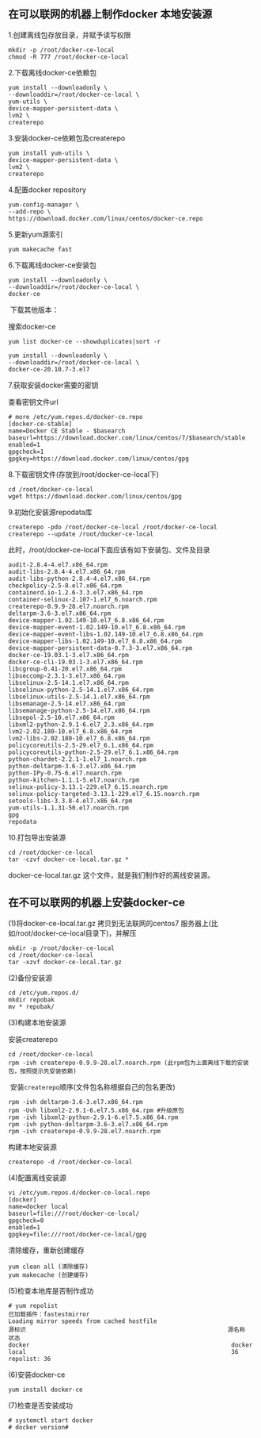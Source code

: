 ## 在可以联网的机器上制作docker 本地安装源

1.创建离线包存放目录，并赋予读写权限

```shell
mkdir -p /root/docker-ce-local
chmod -R 777 /root/docker-ce-local
```

2.下载离线docker-ce依赖包

```shell
yum install --downloadonly \
--downloaddir=/root/docker-ce-local \
yum-utils \
device-mapper-persistent-data \
lvm2 \
createrepo
```

3.安装docker-ce依赖包及createrepo

```shell
yum install yum-utils \
device-mapper-persistent-data \
lvm2 \
createrepo
```

4.配置docker repository

```shell
yum-config-manager \
--add-repo \
https://download.docker.com/linux/centos/docker-ce.repo
```

5.更新yum源索引

```shell
yum makecache fast
```

6.下载离线docker-ce安装包

```shell
yum install --downloadonly \
--downloaddir=/root/docker-ce-local \
docker-ce
```

​	下载其他版本：

搜索docker-ce

```shell
yum list docker-ce --showduplicates|sort -r

yum install --downloadonly \
--downloaddir=/root/docker-ce-local \
docker-ce-20.10.7-3.el7
```



7.获取安装docker需要的密钥

查看密钥文件url

```shell
# more /etc/yum.repos.d/docker-ce.repo 
[docker-ce-stable]
name=Docker CE Stable - $basearch
baseurl=https://download.docker.com/linux/centos/7/$basearch/stable
enabled=1
gpgcheck=1
gpgkey=https://download.docker.com/linux/centos/gpg
```

8.下载密钥文件(存放到/root/docker-ce-local下)

```shell
cd /root/docker-ce-local
wget https://download.docker.com/linux/centos/gpg
```

9.初始化安装源repodata库

```shell
createrepo -pdo /root/docker-ce-local /root/docker-ce-local
createrepo --update /root/docker-ce-local
```

此时，/root/docker-ce-local下面应该有如下安装包、文件及目录

```shell
audit-2.8.4-4.el7.x86_64.rpm                             
audit-libs-2.8.4-4.el7.x86_64.rpm                        
audit-libs-python-2.8.4-4.el7.x86_64.rpm                 
checkpolicy-2.5-8.el7.x86_64.rpm                         
containerd.io-1.2.6-3.3.el7.x86_64.rpm                   
container-selinux-2.107-1.el7_6.noarch.rpm               
createrepo-0.9.9-28.el7.noarch.rpm                       
deltarpm-3.6-3.el7.x86_64.rpm                            
device-mapper-1.02.149-10.el7_6.8.x86_64.rpm             
device-mapper-event-1.02.149-10.el7_6.8.x86_64.rpm       
device-mapper-event-libs-1.02.149-10.el7_6.8.x86_64.rpm  
device-mapper-libs-1.02.149-10.el7_6.8.x86_64.rpm        
device-mapper-persistent-data-0.7.3-3.el7.x86_64.rpm     
docker-ce-19.03.1-3.el7.x86_64.rpm                       
docker-ce-cli-19.03.1-3.el7.x86_64.rpm
libcgroup-0.41-20.el7.x86_64.rpm                         
libseccomp-2.3.1-3.el7.x86_64.rpm                        
libselinux-2.5-14.1.el7.x86_64.rpm
libselinux-python-2.5-14.1.el7.x86_64.rpm
libselinux-utils-2.5-14.1.el7.x86_64.rpm
libsemanage-2.5-14.el7.x86_64.rpm
libsemanage-python-2.5-14.el7.x86_64.rpm
libsepol-2.5-10.el7.x86_64.rpm
libxml2-python-2.9.1-6.el7_2.3.x86_64.rpm
lvm2-2.02.180-10.el7_6.8.x86_64.rpm
lvm2-libs-2.02.180-10.el7_6.8.x86_64.rpm
policycoreutils-2.5-29.el7_6.1.x86_64.rpm
policycoreutils-python-2.5-29.el7_6.1.x86_64.rpm
python-chardet-2.2.1-1.el7_1.noarch.rpm
python-deltarpm-3.6-3.el7.x86_64.rpm
python-IPy-0.75-6.el7.noarch.rpm
python-kitchen-1.1.1-5.el7.noarch.rpm
selinux-policy-3.13.1-229.el7_6.15.noarch.rpm
selinux-policy-targeted-3.13.1-229.el7_6.15.noarch.rpm
setools-libs-3.3.8-4.el7.x86_64.rpm
yum-utils-1.1.31-50.el7.noarch.rpm
gpg
repodata
```

10.打包导出安装源

```shell
cd /root/docker-ce-local
tar -czvf docker-ce-local.tar.gz *
```

docker-ce-local.tar.gz 这个文件，就是我们制作好的离线安装源。



## 在不可以联网的机器上安装docker-ce

(1)将docker-ce-local.tar.gz 拷贝到无法联网的centos7 服务器上(比如/root/docker-ce-local目录下)，并解压

```shell
mkdir -p /root/docker-ce-local
cd /root/docker-ce-local
tar -xzvf docker-ce-local.tar.gz
```

(2)备份安装源

```shell
cd /etc/yum.repos.d/
mkdir repobak
mv * repobak/
```

(3)构建本地安装源

安装createrepo

```shell
cd /root/docker-ce-local
rpm -ivh createrepo-0.9.9-28.el7.noarch.rpm (此rpm包为上面离线下载的安装包，按照提示先安装依赖)
```

​	安装`createrepo`顺序(文件包名称根据自己的包名更改)

```shell
rpm -ivh deltarpm-3.6-3.el7.x86_64.rpm
rpm -Uvh libxml2-2.9.1-6.el7.5.x86_64.rpm #升级原包
rpm -ivh libxml2-python-2.9.1-6.el7.5.x86_64.rpm
rpm -ivh python-deltarpm-3.6-3.el7.x86_64.rpm
rpm -ivh createrepo-0.9.9-28.el7.noarch.rpm
```

构建本地安装源

```shell
createrepo -d /root/docker-ce-local
```

(4)配置离线安装源

```shell
vi /etc/yum.repos.d/docker-ce-local.repo
[docker]
name=docker local
baseurl=file:///root/docker-ce-local/
gpgcheck=0
enabled=1
gpgkey=file:///root/docker-ce-local/gpg
```

清除缓存，重新创建缓存

```shell
yum clean all (清除缓存)
yum makecache (创建缓存)
```

(5)检查本地库是否制作成功

```shell
# yum repolist
已加载插件：fastestmirror
Loading mirror speeds from cached hostfile
源标识                                                         源名称                                                                状态
docker                                                         docker local                                                          36
repolist: 36
```

(6)安装docker-ce

```shell
yum install docker-ce
```

(7)检查是否安装成功

```shell
# systemctl start docker
# docker version#
```